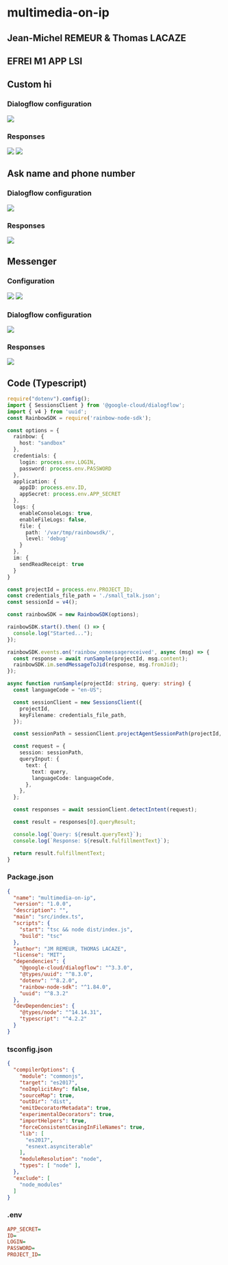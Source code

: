 # multimedia-on-ip

## Jean-Michel REMEUR & Thomas LACAZE
## EFREI M1 APP LSI

## Custom hi

### Dialogflow configuration

![](images/hi-conf.png)

### Responses

![](images/hi-fr.png)
![](images/hi.png)

## Ask name and phone number

### Dialogflow configuration

![](images/name-phone-conf.png)
### Responses

![](images/name-phone.png)

## Messenger

### Configuration

![](images/messenger-webhook.png)
![](images/messenger-tester.png)

### Dialogflow configuration
![](images/messenger-conf.png)

### Responses

![](images/messenger.png)

## Code (Typescript)

```typescript
require("dotenv").config();
import { SessionsClient } from '@google-cloud/dialogflow';
import { v4 } from 'uuid';
const RainbowSDK = require('rainbow-node-sdk');

const options = {
  rainbow: {
    host: "sandbox"
  },
  credentials: {
    login: process.env.LOGIN,
    password: process.env.PASSWORD
  },
  application: {
    appID: process.env.ID,
    appSecret: process.env.APP_SECRET
  },
  logs: {
    enableConsoleLogs: true,              
    enableFileLogs: false,                
    file: {
      path: '/var/tmp/rainbowsdk/',
      level: 'debug'                    
    }
  },
  im: {
    sendReadReceipt: true   
  }
}

const projectId = process.env.PROJECT_ID;
const credentials_file_path = './small_talk.json';
const sessionId = v4();

const rainbowSDK = new RainbowSDK(options);

rainbowSDK.start().then( () => {
  console.log("Started...");
});

rainbowSDK.events.on('rainbow_onmessagereceived', async (msg) => {
  const response = await runSample(projectId, msg.content);
  rainbowSDK.im.sendMessageToJid(response, msg.fromJid);
});

async function runSample(projectId: string, query: string) {
  const languageCode = "en-US";

  const sessionClient = new SessionsClient({
    projectId,
    keyFilename: credentials_file_path,
  });

  const sessionPath = sessionClient.projectAgentSessionPath(projectId, sessionId);

  const request = {
    session: sessionPath,
    queryInput: {
      text: {
        text: query,
        languageCode: languageCode,
      },
    },
  };

  const responses = await sessionClient.detectIntent(request);

  const result = responses[0].queryResult;

  console.log(`Query: ${result.queryText}`);
  console.log(`Response: ${result.fulfillmentText}`);

  return result.fulfillmentText;
}
```

### Package.json

```json
{
  "name": "multimedia-on-ip",
  "version": "1.0.0",
  "description": "",
  "main": "src/index.ts",
  "scripts": {
    "start": "tsc && node dist/index.js",
    "build": "tsc"
  },
  "author": "JM REMEUR, THOMAS LACAZE",
  "license": "MIT",
  "dependencies": {
    "@google-cloud/dialogflow": "^3.3.0",
    "@types/uuid": "^8.3.0",
    "dotenv": "^8.2.0",
    "rainbow-node-sdk": "^1.84.0",
    "uuid": "^8.3.2"
  },
  "devDependencies": {
    "@types/node": "^14.14.31",
    "typescript": "^4.2.2"
  }
}
```

### tsconfig.json

```json
{
  "compilerOptions": {
    "module": "commonjs",
    "target": "es2017",
    "noImplicitAny": false,
    "sourceMap": true,
    "outDir": "dist",
    "emitDecoratorMetadata": true,
    "experimentalDecorators": true,
    "importHelpers": true,
    "forceConsistentCasingInFileNames": true,
    "lib": [
      "es2017",
      "esnext.asynciterable"
    ],
    "moduleResolution": "node",
    "types": [ "node" ], 
  },
  "exclude": [
    "node_modules"
  ]
}
```

### .env

```ini
APP_SECRET=
ID=
LOGIN=
PASSWORD=
PROJECT_ID=
```